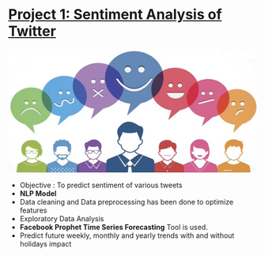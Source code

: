 # [Project 1: Sentiment Analysis of Twitter](https://github.com/SidSolanki28/Sentiment-Analysis-of-Twitter)

<img src="https://github.com/SidSolanki28/Sentiment-Analysis-of-Tweets/raw/master/capture.jpg" width="700" height="250">

- Objective : To predict sentiment of various tweets
- **NLP Model**
- Data cleaning and Data preprocessing has been done to optimize features
- Exploratory Data Analysis
- **Facebook Prophet Time Series Forecasting** Tool is used.
- Predict future weekly, monthly and yearly trends with and without holidays impact

